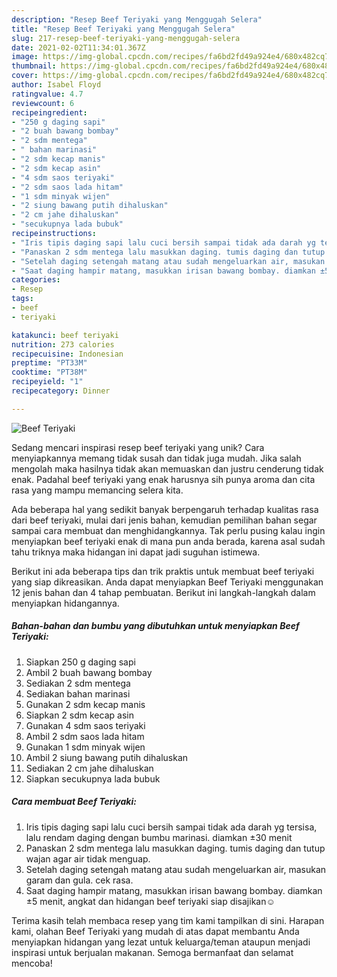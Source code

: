 ```yaml
---
description: "Resep Beef Teriyaki yang Menggugah Selera"
title: "Resep Beef Teriyaki yang Menggugah Selera"
slug: 217-resep-beef-teriyaki-yang-menggugah-selera
date: 2021-02-02T11:34:01.367Z
image: https://img-global.cpcdn.com/recipes/fa6bd2fd49a924e4/680x482cq70/beef-teriyaki-foto-resep-utama.jpg
thumbnail: https://img-global.cpcdn.com/recipes/fa6bd2fd49a924e4/680x482cq70/beef-teriyaki-foto-resep-utama.jpg
cover: https://img-global.cpcdn.com/recipes/fa6bd2fd49a924e4/680x482cq70/beef-teriyaki-foto-resep-utama.jpg
author: Isabel Floyd
ratingvalue: 4.7
reviewcount: 6
recipeingredient:
- "250 g daging sapi"
- "2 buah bawang bombay"
- "2 sdm mentega"
- " bahan marinasi"
- "2 sdm kecap manis"
- "2 sdm kecap asin"
- "4 sdm saos teriyaki"
- "2 sdm saos lada hitam"
- "1 sdm minyak wijen"
- "2 siung bawang putih dihaluskan"
- "2 cm jahe dihaluskan"
- "secukupnya lada bubuk"
recipeinstructions:
- "Iris tipis daging sapi lalu cuci bersih sampai tidak ada darah yg tersisa, lalu rendam daging dengan bumbu marinasi. diamkan ±30 menit"
- "Panaskan 2 sdm mentega lalu masukkan daging. tumis daging dan tutup wajan agar air tidak menguap."
- "Setelah daging setengah matang atau sudah mengeluarkan air, masukan garam dan gula. cek rasa."
- "Saat daging hampir matang, masukkan irisan bawang bombay. diamkan ±5 menit, angkat dan hidangan beef teriyaki siap disajikan☺"
categories:
- Resep
tags:
- beef
- teriyaki

katakunci: beef teriyaki 
nutrition: 273 calories
recipecuisine: Indonesian
preptime: "PT33M"
cooktime: "PT38M"
recipeyield: "1"
recipecategory: Dinner

---
```



![Beef Teriyaki](https://img-global.cpcdn.com/recipes/fa6bd2fd49a924e4/680x482cq70/beef-teriyaki-foto-resep-utama.jpg)

Sedang mencari inspirasi resep beef teriyaki yang unik? Cara menyiapkannya memang tidak susah dan tidak juga mudah. Jika salah mengolah maka hasilnya tidak akan memuaskan dan justru cenderung tidak enak. Padahal beef teriyaki yang enak harusnya sih punya aroma dan cita rasa yang mampu memancing selera kita.



Ada beberapa hal yang sedikit banyak berpengaruh terhadap kualitas rasa dari beef teriyaki, mulai dari jenis bahan, kemudian pemilihan bahan segar sampai cara membuat dan menghidangkannya. Tak perlu pusing kalau ingin menyiapkan beef teriyaki enak di mana pun anda berada, karena asal sudah tahu triknya maka hidangan ini dapat jadi suguhan istimewa.


Berikut ini ada beberapa tips dan trik praktis untuk membuat beef teriyaki yang siap dikreasikan. Anda dapat menyiapkan Beef Teriyaki menggunakan 12 jenis bahan dan 4 tahap pembuatan. Berikut ini langkah-langkah dalam menyiapkan hidangannya.

<!--inarticleads1-->

##### Bahan-bahan dan bumbu yang dibutuhkan untuk menyiapkan Beef Teriyaki:

1. Siapkan 250 g daging sapi
1. Ambil 2 buah bawang bombay
1. Sediakan 2 sdm mentega
1. Sediakan  bahan marinasi
1. Gunakan 2 sdm kecap manis
1. Siapkan 2 sdm kecap asin
1. Gunakan 4 sdm saos teriyaki
1. Ambil 2 sdm saos lada hitam
1. Gunakan 1 sdm minyak wijen
1. Ambil 2 siung bawang putih dihaluskan
1. Sediakan 2 cm jahe dihaluskan
1. Siapkan secukupnya lada bubuk




<!--inarticleads2-->

##### Cara membuat Beef Teriyaki:

1. Iris tipis daging sapi lalu cuci bersih sampai tidak ada darah yg tersisa, lalu rendam daging dengan bumbu marinasi. diamkan ±30 menit
1. Panaskan 2 sdm mentega lalu masukkan daging. tumis daging dan tutup wajan agar air tidak menguap.
1. Setelah daging setengah matang atau sudah mengeluarkan air, masukan garam dan gula. cek rasa.
1. Saat daging hampir matang, masukkan irisan bawang bombay. diamkan ±5 menit, angkat dan hidangan beef teriyaki siap disajikan☺




Terima kasih telah membaca resep yang tim kami tampilkan di sini. Harapan kami, olahan Beef Teriyaki yang mudah di atas dapat membantu Anda menyiapkan hidangan yang lezat untuk keluarga/teman ataupun menjadi inspirasi untuk berjualan makanan. Semoga bermanfaat dan selamat mencoba!
